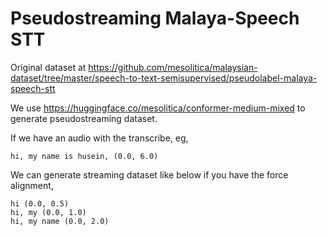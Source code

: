 # Pseudostreaming Malaya-Speech STT

Original dataset at https://github.com/mesolitica/malaysian-dataset/tree/master/speech-to-text-semisupervised/pseudolabel-malaya-speech-stt

We use https://huggingface.co/mesolitica/conformer-medium-mixed to generate pseudostreaming dataset.

If we have an audio with the transcribe, eg,

```
hi, my name is husein, (0.0, 6.0)
```

We can generate streaming dataset like below if you have the force alignment,

```
hi (0.0, 0.5)
hi, my (0.0, 1.0)
hi, my name (0.0, 2.0)
```